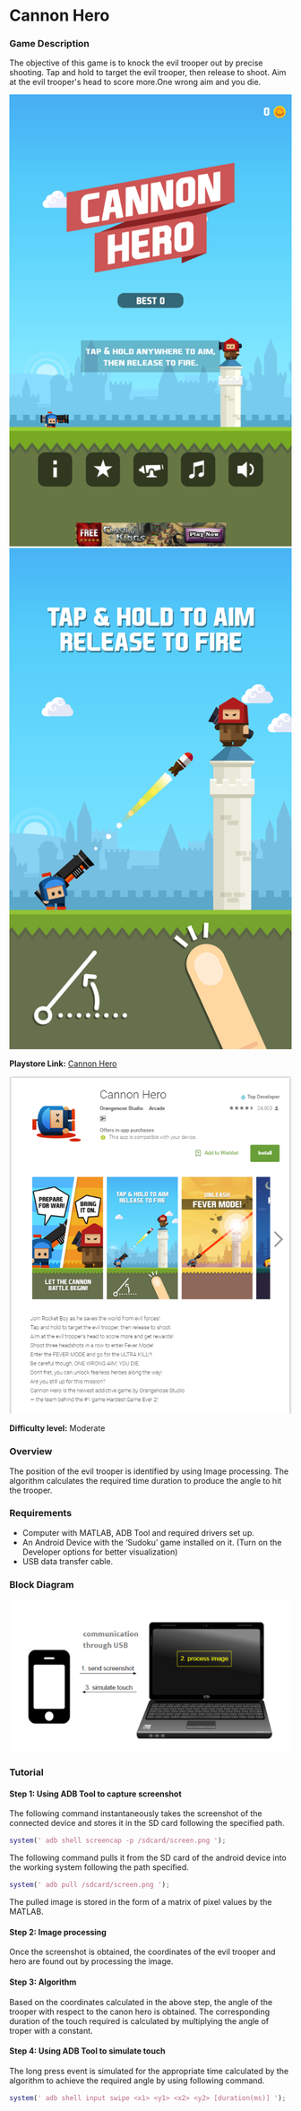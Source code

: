 # Cannon Hero

### Game Description

The objective  of this game is to knock the evil trooper out by precise shooting. Tap and hold to target the evil trooper, then release to shoot. Aim at the evil trooper's head to score more.One wrong aim and you die.

![CannonHero](/Images/CannonHero.png)
![CannonHero-1](/Images/CannonHero-1.png)

**Playstore Link:** [Cannon Hero](https://play.google.com/store/apps/details?id=com.orangenose.cannonhero&hl=en)

![Playstore](/Images/CannonHero_playstore.png) 

**Difficulty level:** Moderate

### Overview

The position of the evil trooper is identified by using Image processing. The algorithm calculates the required time duration to produce the angle to hit the trooper.  

### Requirements

- Computer with MATLAB, ADB Tool and required drivers set up.
- An Android Device with the ‘Sudoku’ game installed on it. (Turn on the Developer options for better visualization)
- USB data transfer cable.

### Block Diagram

![BlockDiagram](/Images/BlockDiagram.png)

### Tutorial

#### Step 1: Using ADB Tool to capture screenshot

The following command instantaneously takes the screenshot of the connected device and stores it in the SD card following the specified path.
  
  ```MATLAB                   
system(' adb shell screencap -p /sdcard/screen.png ');
```       

The following command pulls it from the SD card of the android device into the working system following the path specified.

```MATLAB
system(' adb pull /sdcard/screen.png ');
  ```
  
The pulled image is stored in the form of a matrix of pixel values by the MATLAB.
                
                
#### Step 2: Image processing

Once the screenshot is obtained, the coordinates of the evil trooper and hero are found out by processing the image.

#### Step 3: Algorithm

Based on the coordinates calculated in the above step, the angle of the trooper with respect to the canon hero is obtained. The corresponding duration of the touch required is calculated by multiplying the angle of troper with a constant. 

#### Step 4: Using ADB Tool to simulate touch

The long press event is simulated for the appropriate time calculated by the algorithm to achieve the required angle by using following command.

```MATLAB
system(' adb shell input swipe <x1> <y1> <x2> <y2> [duration(ms)] ');
```               



